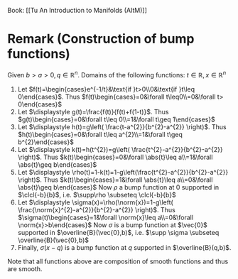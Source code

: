 Book: [[Tu An Introduction to Manifolds (AItM)]]
# Remark (Construction of bump functions)
Given $b>a>0,q\in \mathbb{R}^{n}$.
Domains of the following functions: $t\in \mathbb{R},x\in \mathbb{R}^{n}$
1. Let $f(t)=\begin{cases}e^{-1/t}&\text{if }t>0\\0&\text{if }t\leq 0\end{cases}$. Thus $f(t)\begin{cases}=0&\forall t\leq0\\=0&\forall t> 0\end{cases}$
2. Let $\displaystyle g(t)=\frac{f(t)}{f(t)+f(1-t)}$. Thus $g(t)\begin{cases}=0&\forall t\leq 0\\=1&\forall t\geq 1\end{cases}$
3. Let $\displaystyle h(t)=g\left( \frac{t-a^{2}}{b^{2}-a^{2}} \right)$. Thus $h(t)\begin{cases}=0&\forall t\leq a^{2}\\=1&\forall t\geq b^{2}\end{cases}$
4. Let $\displaystyle k(t)=h(t^{2})=g\left( \frac{t^{2}-a^{2}}{b^{2}-a^{2}} \right)$. Thus $k(t)\begin{cases}=0&\forall \abs{t}\leq a\\=1&\forall \abs{t}\geq b\end{cases}$
5. Let $\displaystyle \rho(t)=1-k(t)=1-g\left(\frac{t^{2}-a^{2}}{b^{2}-a^{2}} \right)$. Thus $k(t)\begin{cases}=1&\forall \abs{t}\leq a\\=0&\forall \abs{t}\geq b\end{cases}$ 
   Now $\rho$ a bump function at $0$ supported in $\clcl{-b}{b}$, i.e. $\supp\rho \subseteq \clcl{-b}{b}$
6. Let $\displaystyle \sigma(x)=\rho(\norm{x})=1-g\left( \frac{\norm{x}^{2}-a^{2}}{b^{2}-a^{2}} \right)$. Thus $\sigma(t)\begin{cases}=1&\forall \norm{x}\leq a\\=0&\forall \norm{x}>b\end{cases}$ 
   Now $\sigma$ is a bump function at $\vec{0}$ supported in $\overline{B}(\vec{0},b)$, i.e. $\supp \sigma \subseteq \overline{B}(\vec{0},b)$
7. Finally, $\sigma(x-q)$ is a bump function at $q$ supported in $\overline{B}(q,b)$.

Note that all functions above are composition of smooth functions and thus are smooth.